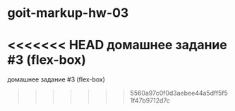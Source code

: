 # goit-markup-hw-03

<<<<<<< HEAD
домашнее задание #3 (flex-box)
=======
домашнее задание #3 (flex-box)
>>>>>>> 5560a97c0f0d3aebee44a5dff5f51f47b9712d7c
